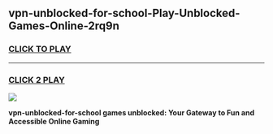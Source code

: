 
## vpn-unblocked-for-school-Play-Unblocked-Games-Online-2rq9n
<h3>
<a href="https://premium76.site?title=vpn-unblocked-for-school&ref=25A">CLICK TO PLAY</a></h3>
<hr>

<h3>
<a href="https://premium76.site?title=vpn-unblocked-for-school&ref=25A">CLICK 2 PLAY</a>
  
</h3>

<a href="https://premium76.site?title=vpn-unblocked-for-school&ref=25A"><img src="https://clearcache.store/games.png"></a>


**vpn-unblocked-for-school games unblocked: Your Gateway to Fun and Accessible Online Gaming**
